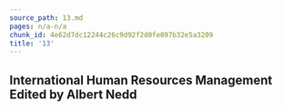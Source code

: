 ```yaml
---
source_path: 13.md
pages: n/a-n/a
chunk_id: 4e62d7dc12244c26c9d92f2d0fe097b32e5a3209
title: '13'
---
```

## International Human Resources Management Edited by Albert Nedd
